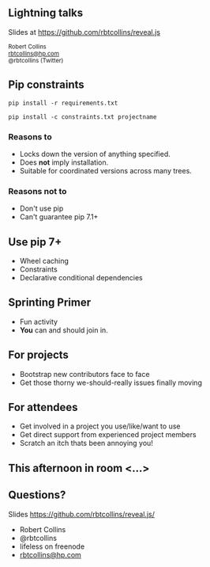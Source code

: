 ## Lightning talks

Slides at https://github.com/rbtcollins/reveal.js

<small>Robert Collins  
rbtcollins@hp.com  
@rbtcollins (Twitter)</small>



## Pip constraints


```
pip install -r requirements.txt
```


```
pip install -c constraints.txt projectname
```


### Reasons to

* Locks down the version of anything specified.
* Does **not** imply installation.
* Suitable for coordinated versions across many trees.


### Reasons not to

* Don't use pip
* Can't guarantee pip 7.1+



## Use pip 7+

* Wheel caching
* Constraints
* Declarative conditional dependencies



## Sprinting Primer

* Fun activity
* **You** can and should join in.


## For projects

* Bootstrap new contributors face to face
* Get those thorny we-should-really issues finally moving


## For attendees

* Get involved in a project you use/like/want to use
* Get direct support from experienced project members
* Scratch an itch thats been annoying you!


## This afternoon in room <...>



## Questions?

Slides https://github.com/rbtcollins/reveal.js/

* Robert Collins
* @rbtcollins
* lifeless on freenode
* rbtcollins@hp.com
